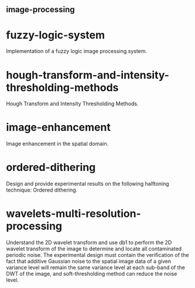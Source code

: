 ## image-processing

# fuzzy-logic-system
Implementation of a fuzzy logic image processing system.

# hough-transform-and-intensity-thresholding-methods
Hough Transform and Intensity Thresholding Methods.

# image-enhancement
Image enhancement in the spatial domain.

# ordered-dithering
Design and provide experimental results on the following halftoning technique: Ordered dithering.

# wavelets-multi-resolution-processing
Understand the 2D wavelet transform and use db1 to perform the 2D wavelet transform of the 
image to determine and locate all contaminated periodic noise. The experimental design must contain 
the verification of the fact that additive Gaussian noise to the spatial image data of a given variance 
level will remain the same variance level at each sub-band of the DWT of the image, and soft-thresholding 
method can reduce the noise level.
